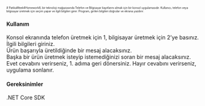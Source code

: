 <span style="font-size:0.5em;"> # PatikaWeek4Homework8, bir teknoloji mağazasında Telefon ve Bilgisayar kayıtlarını almak için bir konsol uygulamasıdır. Kullanıcı, telefon veya bilgisayar üretmek için seçim yapar ve ilgili bilgileri girer. Program, girilen bilgileri doğrular ve ekrana yazdırır.<br>
<H4>Kullanım</H4>
Konsol ekranında telefon üretmek için 1, bilgisayar üretmek için 2’ye basınız.<br>
İlgili bilgileri giriniz.<br>
Ürün başarıyla üretildiğinde bir mesaj alacaksınız.<br>
Başka bir ürün üretmek isteyip istemediğinizi soran bir mesaj alacaksınız. Evet cevabını verirseniz, 1. adıma geri dönersiniz. Hayır cevabını verirseniz, uygulama sonlanır.<br>
<H4>Gereksinimler</H4>
.NET Core SDK</span>

